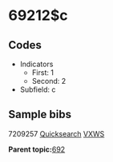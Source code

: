 # 69212$c

## Codes

-   Indicators
    -   First: 1
    -   Second: 2
-   Subfield: c

## Sample bibs

7209257 [Quicksearch](https://search.library.yale.edu/catalog/7209257) [VXWS](http://prodorbis.library.yale.edu:7014/vxws/GetHoldingsService?bibId=7209257)

**Parent topic:**[692](../../tags/692/692.md)

